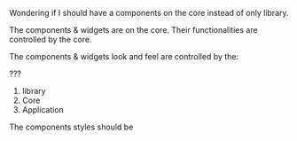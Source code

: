 Wondering if I should have a components on the core instead of only library.


The components & widgets are on the core. Their functionalities are controlled by the core.

The components & widgets look and feel are controlled by the: 

???

1) library 
2) Core
3) Application



The components styles should be 